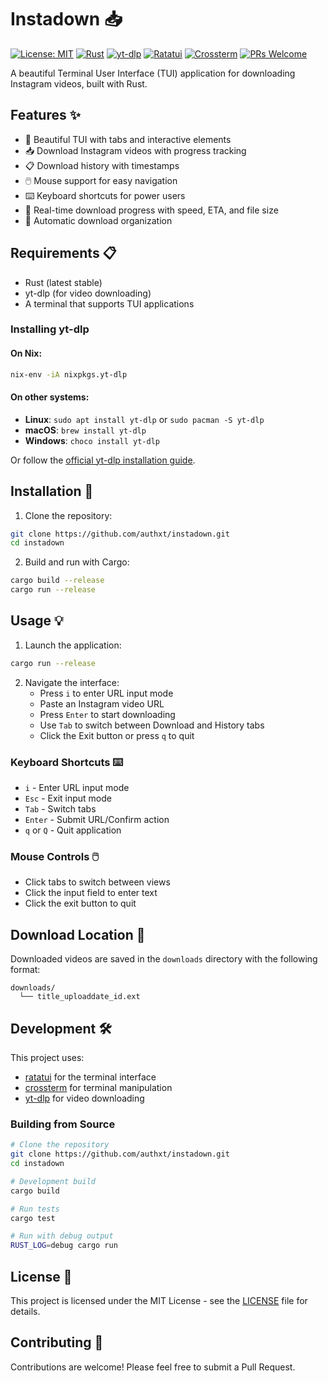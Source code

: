 # Instadown 📥

[![License: MIT](https://img.shields.io/badge/License-MIT-yellow.svg)](https://opensource.org/licenses/MIT)
[![Rust](https://img.shields.io/badge/Rust-1.75+-orange.svg)](https://www.rust-lang.org)
[![yt-dlp](https://img.shields.io/badge/yt--dlp-latest-red.svg)](https://github.com/yt-dlp/yt-dlp)
[![Ratatui](https://img.shields.io/badge/TUI-Ratatui-purple.svg)](https://github.com/ratatui-org/ratatui)
[![Crossterm](https://img.shields.io/badge/Terminal-Crossterm-blue.svg)](https://github.com/crossterm-rs/crossterm)
[![PRs Welcome](https://img.shields.io/badge/PRs-welcome-brightgreen.svg)](https://makeapullrequest.com)

A beautiful Terminal User Interface (TUI) application for downloading Instagram videos, built with Rust.


## Features ✨

- 🎨 Beautiful TUI with tabs and interactive elements
- 📥 Download Instagram videos with progress tracking
- 📋 Download history with timestamps
- 🖱️ Mouse support for easy navigation
- ⌨️ Keyboard shortcuts for power users
- 🎯 Real-time download progress with speed, ETA, and file size
- 💾 Automatic download organization

## Requirements 📋

- Rust (latest stable)
- yt-dlp (for video downloading)
- A terminal that supports TUI applications

### Installing yt-dlp

#### On Nix:
```bash
nix-env -iA nixpkgs.yt-dlp
```

#### On other systems:
- **Linux**: `sudo apt install yt-dlp` or `sudo pacman -S yt-dlp`
- **macOS**: `brew install yt-dlp`
- **Windows**: `choco install yt-dlp`

Or follow the [official yt-dlp installation guide](https://github.com/yt-dlp/yt-dlp#installation).

## Installation 🚀

1. Clone the repository:
```bash
git clone https://github.com/authxt/instadown.git
cd instadown
```

2. Build and run with Cargo:
```bash
cargo build --release
cargo run --release
```

## Usage 💡

1. Launch the application:
```bash
cargo run --release
```

2. Navigate the interface:
   - Press `i` to enter URL input mode
   - Paste an Instagram video URL
   - Press `Enter` to start downloading
   - Use `Tab` to switch between Download and History tabs
   - Click the Exit button or press `q` to quit

### Keyboard Shortcuts ⌨️

- `i` - Enter URL input mode
- `Esc` - Exit input mode
- `Tab` - Switch tabs
- `Enter` - Submit URL/Confirm action
- `q` or `Q` - Quit application

### Mouse Controls 🖱️

- Click tabs to switch between views
- Click the input field to enter text
- Click the exit button to quit

## Download Location 📂

Downloaded videos are saved in the `downloads` directory with the following format:
```
downloads/
  └── title_uploaddate_id.ext
```

## Development 🛠️

This project uses:
- [ratatui](https://github.com/ratatui-org/ratatui) for the terminal interface
- [crossterm](https://github.com/crossterm-rs/crossterm) for terminal manipulation
- [yt-dlp](https://github.com/yt-dlp/yt-dlp) for video downloading

### Building from Source

```bash
# Clone the repository
git clone https://github.com/authxt/instadown.git
cd instadown

# Development build
cargo build

# Run tests
cargo test

# Run with debug output
RUST_LOG=debug cargo run
```

## License 📄

This project is licensed under the MIT License - see the [LICENSE](LICENSE) file for details.

## Contributing 🤝

Contributions are welcome! Please feel free to submit a Pull Request. 